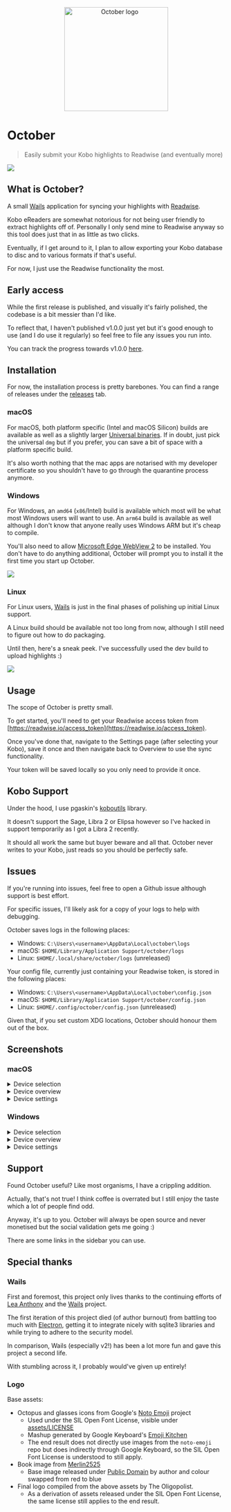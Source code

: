 <div align="center">
  <img alt="October logo" src="appicon.png" height="240" />
</div>

# October
> Easily submit your Kobo highlights to Readwise (and eventually more)

![](./docs/selector_main.png)

## What is October?

A small [Wails](https://github.com/wailsapp/wails) application for syncing your highlights with [Readwise](https://readwise.io).

Kobo eReaders are somewhat notorious for not being user friendly to extract highlights off of. Personally I only send mine to Readwise anyway so this tool does just that in as little as two clicks.

Eventually, if I get around to it, I plan to allow exporting your Kobo database to disc and to various formats if that's useful.

For now, I just use the Readwise functionality the most.

## Early access

While the first release is published, and visually it's fairly polished, the codebase is a bit messier than I'd like.

To reflect that, I haven't published v1.0.0 just yet but it's good enough to use (and I do use it regularly) so feel free to file any issues you run into.

You can track the progress towards v1.0.0 [here](https://github.com/marcus-crane/october/milestone/1).

## Installation

For now, the installation process is pretty barebones. You can find a range of releases under the [releases](https://github.com/marcus-crane/october/releases) tab.

### macOS

For macOS, both platform specific (Intel and macOS Silicon) builds are available as well as a slightly larger [Universal binaries](https://developer.apple.com/documentation/apple-silicon/building-a-universal-macos-binary). If in doubt, just pick the universal `dmg` but if you prefer, you can save a bit of space with a platform specific build.

It's also worth nothing that the mac apps are notarised with my developer certificate so you shouldn't have to go through the quarantine process anymore.

### Windows

For Windows, an `amd64` (`x86`/Intel) build is available which most will be what most Windows users will want to use. An `arm64` build is available as well although I don't know that anyone really uses Windows ARM but it's cheap to compile.

You'll also need to allow [Microsoft Edge WebView 2](https://docs.microsoft.com/en-us/microsoft-edge/webview2/) to be installed. You don't have to do anything additional, October will prompt you to install it the first time you start up October.

![](./docs/webview-win.png)

### Linux

For Linux users, [Wails](https://wails.io) is just in the final phases of polishing up initial Linux support.

A Linux build should be available not too long from now, although I still need to figure out how to do packaging.

Until then, here's a sneak peek. I've successfully used the dev build to upload highlights :)

![](./docs/overview-linux.png)

## Usage

The scope of October is pretty small.

To get started, you'll need to get your Readwise access token from [https://readwise.io/access_token](https://readwise.io/access_token).

Once you've done that, navigate to the Settings page (after selecting your Kobo), save it once and then navigate back to Overview to use the sync functionality.

Your token will be saved locally so you only need to provide it once.

## Kobo Support

Under the hood, I use pgaskin's [koboutils](https://github.com/pgaskin/koboutils) library.

It doesn't support the Sage, Libra 2 or Elipsa however so I've hacked in support temporarily as I got a Libra 2 recently.

It should all work the same but buyer beware and all that. October never writes to your Kobo, just reads so you should be perfectly safe.

## Issues

If you're running into issues, feel free to open a Github issue although support is best effort.

For specific issues, I'll likely ask for a copy of your logs to help with debugging.

October saves logs in the following places:

* Windows: `C:\Users\<username>\AppData\Local\october\logs`
* macOS: `$HOME/Library/Application Support/october/logs`
* Linux: `$HOME/.local/share/october/logs` (unreleased)

Your config file, currently just containing your Readwise token, is stored in the following places:

* Windows: `C:\Users\<username>\AppData\Local\october\config.json`
* macOS: `$HOME/Library/Application Support/october/config.json`
* Linux: `$HOME/.config/october/config.json` (unreleased)

Given that, if you set custom XDG locations, October should honour them out of the box.

## Screenshots

### macOS

<details><summary>Device selection</summary>

![](./docs/selector.png)

</details>

<details><summary>Device overview</summary>

![](./docs/overview.png)

</details>

<details><summary>Device settings</summary>

![](./docs/settings.png)

</details>

### Windows

<details><summary>Device selection</summary>

![](./docs/selector-win.png)

</details>

<details><summary>Device overview</summary>

![](./docs/overview-win.png)

</details>

<details><summary>Device settings</summary>

![](./docs/settings-win.png)

### Linux
  
Coming soon

</details>

## Support

Found October useful? Like most organisms, I have a crippling addition.

Actually, that's not true! I think coffee is overrated but I still enjoy the taste which a lot of people find odd.

Anyway, it's up to you. October will always be open source and never monetised but the social validation gets me going :)

There are some links in the sidebar you can use.

## Special thanks

### Wails

First and foremost, this project only lives thanks to the continuing efforts of [Lea Anthony](https://twitter.com/leaanthonycymru) and the [Wails](https://wails.io) project.

The first iteration of this project died (of author burnout) from battling too much with [Electron](https://www.electronjs.org/), getting it to integrate nicely with sqlite3 libraries and while trying to adhere to the security model.

In comparison, Wails (especially v2!) has been a lot more fun and gave this project a second life.

With stumbling across it, I probably would've given up entirely!

### Logo

Base assets:

- Octopus and glasses icons from Google's [Noto Emoji](https://github.com/googlefonts/noto-emoji/) project
  - Used under the SIL Open Font License, visible under [assets/LICENSE](assets/LICENSE)
  - Mashup generated by Google Keyboard's [Emoji Kitchen](https://blog.google/products/android/emoji-kitchen-new-mashups-mixing-experience/)
  - The end result does not directly use images from the `noto-emoji` repo but does indirectly through Google Keyboard, so the SIL Open Font License is understood to still apply.
- Book image from [Merlin2525](http://www.freestockphotos.biz/stockphoto/14305)
  - Base image released under [Public Domain](https://creativecommons.org/publicdomain/zero/1.0/) by author and colour swapped from red to blue
- Final logo compiled from the above assets by The Oligopolist.
  - As a derivation of assets released under the SIL Open Font License, the same license still applies to the end result.
